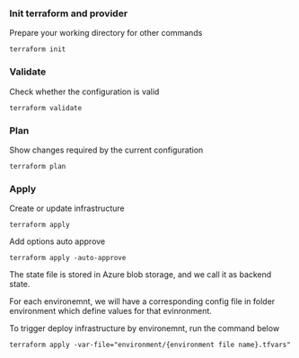 ### Init terraform and provider
Prepare your working directory for other commands
```
terraform init
```

### Validate
Check whether the configuration is valid
```
terraform validate
```

### Plan
Show changes required by the current configuration
```
terraform plan
```

### Apply
Create or update infrastructure
```
terraform apply
```

Add options auto approve

```
terraform apply -auto-approve
```

The state file is stored in Azure blob storage, and we call it as backend state.

For each environemnt, we will have a corresponding config file in folder environment which define values for that evinronment.

To trigger deploy infrastructure by environemnt, run the command below
```
terraform apply -var-file="environment/{environment file name}.tfvars"
```